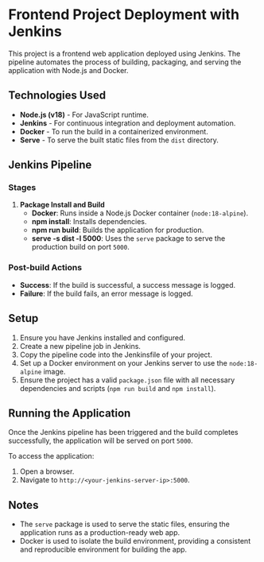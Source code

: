 # Frontend Project Deployment with Jenkins

This project is a frontend web application deployed using Jenkins. The pipeline automates the process of building, packaging, and serving the application with Node.js and Docker.

## Technologies Used

- **Node.js (v18)** - For JavaScript runtime.
- **Jenkins** - For continuous integration and deployment automation.
- **Docker** - To run the build in a containerized environment.
- **Serve** - To serve the built static files from the `dist` directory.

## Jenkins Pipeline

### Stages

1. **Package Install and Build**
   - **Docker**: Runs inside a Node.js Docker container (`node:18-alpine`).
   - **npm install**: Installs dependencies.
   - **npm run build**: Builds the application for production.
   - **serve -s dist -l 5000**: Uses the `serve` package to serve the production build on port `5000`.

### Post-build Actions

- **Success**: If the build is successful, a success message is logged.
- **Failure**: If the build fails, an error message is logged.

## Setup

1. Ensure you have Jenkins installed and configured.
2. Create a new pipeline job in Jenkins.
3. Copy the pipeline code into the Jenkinsfile of your project.
4. Set up a Docker environment on your Jenkins server to use the `node:18-alpine` image.
5. Ensure the project has a valid `package.json` file with all necessary dependencies and scripts (`npm run build` and `npm install`).

## Running the Application

Once the Jenkins pipeline has been triggered and the build completes successfully, the application will be served on port `5000`.

To access the application:
1. Open a browser.
2. Navigate to `http://<your-jenkins-server-ip>:5000`.

## Notes

- The `serve` package is used to serve the static files, ensuring the application runs as a production-ready web app.
- Docker is used to isolate the build environment, providing a consistent and reproducible environment for building the app.


